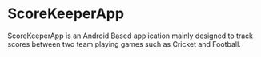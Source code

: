 # ScoreKeeperApp
ScoreKeeperApp is an Android Based application mainly designed to track scores between two team playing games such as Cricket and Football. 
